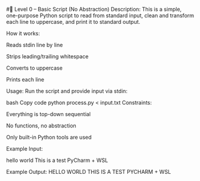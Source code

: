 #📁 Level 0 – Basic Script (No Abstraction)
Description:
This is a simple, one-purpose Python script to read from standard input, clean and transform each line to uppercase, and print it to standard output.

How it works:

Reads stdin line by line

Strips leading/trailing whitespace

Converts to uppercase

Prints each line

Usage:
Run the script and provide input via stdin:

bash
Copy code
python process.py < input.txt
Constraints:

Everything is top-down sequential

No functions, no abstraction

Only built-in Python tools are used

Example Input:

hello world
This is a test
PyCharm + WSL

Example Output:
HELLO WORLD
THIS IS A TEST
PYCHARM + WSL
